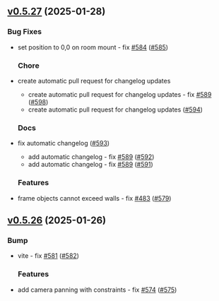 
<a name="v0.5.27"></a>

## [v0.5.27](https://github.com/openhotel/openhotel/compare/v0.5.26...v0.5.27) (2025-01-28)

### Bug Fixes

- set position to 0,0 on room mount - fix [#584](https://github.com/openhotel/openhotel/issues/584) ([#585](https://github.com/openhotel/openhotel/issues/585))
  
  ### Chore

- create automatic pull request for changelog updates
  - create automatic pull request for changelog updates - fix [#589](https://github.com/openhotel/openhotel/issues/589) ([#598](https://github.com/openhotel/openhotel/issues/598))
  - create automatic pull request for changelog updates ([#594](https://github.com/openhotel/openhotel/issues/594))
  
  ### Docs

- fix automatic changelog ([#593](https://github.com/openhotel/openhotel/issues/593))
  - add automatic changelog - fix [#589](https://github.com/openhotel/openhotel/issues/589) ([#592](https://github.com/openhotel/openhotel/issues/592))
  - add automatic changelog - fix [#589](https://github.com/openhotel/openhotel/issues/589) ([#591](https://github.com/openhotel/openhotel/issues/591))
  
  ### Features

- frame objects cannot exceed walls - fix [#483](https://github.com/openhotel/openhotel/issues/483) ([#579](https://github.com/openhotel/openhotel/issues/579))
  
  
<a name="v0.5.26"></a>

## [v0.5.26](https://github.com/openhotel/openhotel/compare/v0.5.25...v0.5.26) (2025-01-26)

### Bump

- vite - fix [#581](https://github.com/openhotel/openhotel/issues/581) ([#582](https://github.com/openhotel/openhotel/issues/582))
  
  ### Features

- add camera panning with constraints - fix [#574](https://github.com/openhotel/openhotel/issues/574) ([#575](https://github.com/openhotel/openhotel/issues/575))
  
  